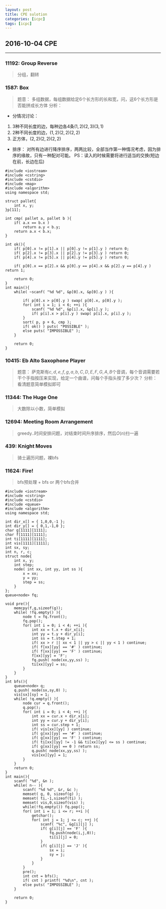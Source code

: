 ```yaml
---
layout: post
title: CPE sulotion
categories: [icpc]
tags: [icpc]
---
```


## 2016-10-04 CPE

---

### 11192: Group Reverse

> 分组，翻转

### 1587: Box

> 题意： 多组数据，每组数据给定6个长方形的长和宽，问，这6个长方形是否能拼成长方体
> 分析：

- 分情况讨论：

1. 3种不同长度的边，每种边各4条$(1,2)(2,3)(3,1)$
2. 2种不同长度的边，$(1,2)(2,2)(2,2)$
3. 正方体，$(2,2)(2,2)(2,2)$

- 排序：
对所有边进行降序排序，两两比较，全部当作第一种情况考虑，因为排序的缘故，只有一种配对可能。
PS：读入的时候需要将进行适当的交换(短边在前，长边在后)

```
#include <iostream>
#include <cstring>
#include <cstdio>
#include <map>
#include <algorithm>
using namespace std;

struct pallet{
    int x, y;
}p[11];

int cmp( pallet a, pallet b ){
    if( a.x == b.x )
        return a.y < b.y;
    return a.x < b.x;
}

int ok(){
    if( p[0].x != p[1].x || p[0].y != p[1].y ) return 0;
    if( p[2].x != p[3].x || p[2].y != p[3].y ) return 0;
    if( p[4].x != p[5].x || p[4].y != p[5].y ) return 0;

    if( p[0].x == p[2].x && p[0].y == p[4].x && p[2].y == p[4].y ) return 1;

    return 0;
}
int main(){
    while( ~scanf( "%d %d", &p[0].x, &p[0].y ) ){

        if( p[0].x > p[0].y ) swap( p[0].x, p[0].y );
        for( int i = 1; i < 6; ++i ){
            scanf( "%d %d", &p[i].x, &p[i].y );
            if( p[i].x > p[i].y ) swap( p[i].x, p[i].y );
        }
        sort( p, p + 6, cmp );
        if( ok() ) puts( "POSSIBLE" );
        else puts( "IMPOSSIBLE" );
    }

    return 0;
}
```

### 10415: Eb Alto Saxophone Player

> 题意： 萨克斯有$c,d,e,f,g,a,b,C,D,E,F,G,A,B$个音调，每个音调需要若干个手指按压来实现，给定一个曲谱，问每个手指头按了多少次？
> 分析： 看清题意简单模拟即可


### 11344: The Huge One

> 大数除以小数，简单模拟

### 12694: Meeting Room Arrangement

> greedy..时间安排问题，对结束时间升序排序，然后$O(n)$扫一遍

### 439: Knight Moves

> 骑士遍历问题，裸bfs

### 11624: Fire!

> bfs预处理 + bfs or 两个bfs合并

```
#include <iostream>
#include <cstring>
#include <cstdio>
#include <queue>
#include <algorithm>
using namespace std;

int dir_x[] = { 1,0,0,-1 };
int dir_y[] = { 0,1,-1,0 };
char g[1111][1111];
char f[1111][1111];
int ti[1111][1111];
int vis[1111][1111];
int sx, sy;
int n, r, c;
struct node{
    int x, y;
    int step;
    node( int xx, int yy, int ss ){
        x = xx;
        y = yy;
        step = ss;
    }
};
queue<node> fq;

void pre(){
    memcpy(f,g,sizeof(g));
    while( !fq.empty() ){
        node t = fq.front();
        fq.pop();
        for( int i = 0; i < 4; ++i ){
            int xx = t.x + dir_x[i];
            int yy = t.y + dir_y[i];
            int ss = t.step + 1;
            if( xx > r || xx < 1 || yy > c || yy < 1 ) continue;
            if( f[xx][yy] == '#' ) continue;
            if( f[xx][yy] == 'F' ) continue;
            f[xx][yy] = 'F';
            fq.push( node(xx,yy,ss) );
            ti[xx][yy] = ss;
        }
    }
}
int bfs(){
    queue<node> q;
    q.push( node(sx,sy,0) );
    vis[sx][sy] = 1;
    while( !q.empty() ){
        node cur = q.front();
        q.pop();
        for( int i = 0; i < 4; ++i ){
            int xx = cur.x + dir_x[i];
            int yy = cur.y + dir_y[i];
            int ss = cur.step + 1;
            if( vis[xx][yy] ) continue;
            if( g[xx][yy] == '#' ) continue;
            if( g[xx][yy] == 'F' ) continue;
            if( ti[xx][yy] != -1 && ti[xx][yy] <= ss ) continue;
            if( g[xx][yy] == 0 ) return ss;
            q.push( node(xx,yy,ss) );
            vis[xx][yy] = 1;
        }
    }
    return 0;
}
int main(){
    scanf( "%d", &n );
    while( n-- ){
        scanf( "%d %d", &r, &c );
        memset( g, 0, sizeof(g) );
        memset( ti,-1,sizeof(ti) );
        memset( vis,0,sizeof(vis) );
        while(!fq.empty()) fq.pop();
        for( int i = 1; i <= r; ++i ){
            getchar();
            for( int j = 1; j <= c; ++j ){
                scanf( "%c", &g[i][j] );
                if( g[i][j] == 'F' ){
                    fq.push(node(i,j,0));
                    ti[i][j] = 0;
                }
                if( g[i][j] == 'J' ){
                    sx = i;
                    sy = j;
                }
            }
        }
        pre();
        int cnt = bfs();
        if( cnt ) printf( "%d\n", cnt );
        else puts( "IMPOSSIBLE" );
    }

    return 0;
}
```
